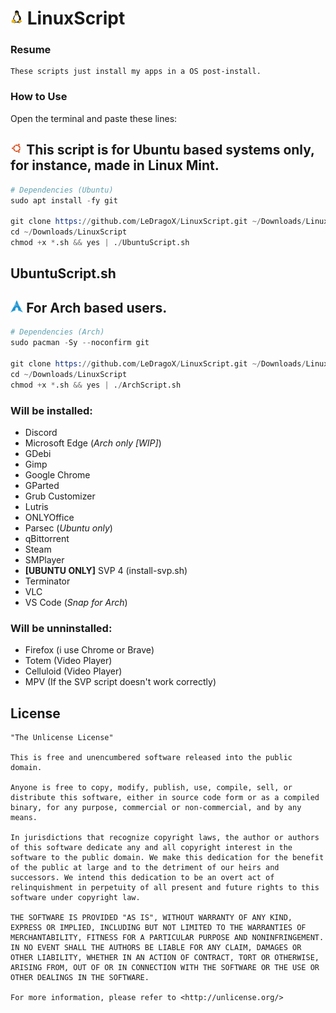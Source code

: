 <h1>
  <img width=4% src=./images/LinuxTux.png>
  LinuxScript
</h1>

### Resume
    These scripts just install my apps in a OS post-install.

### How to Use

  Open the terminal and paste these lines:

## <img width=4% src=./images/Ubuntu-icon.png> This script is for Ubuntu based systems only, for instance, made in Linux Mint.

```s
# Dependencies (Ubuntu)
sudo apt install -fy git

git clone https://github.com/LeDragoX/LinuxScript.git ~/Downloads/LinuxScript
cd ~/Downloads/LinuxScript
chmod +x *.sh && yes | ./UbuntuScript.sh
```
## UbuntuScript.sh

## <img width=4% src=./images/ArchLinux-icon.png> For Arch based users.
```s
# Dependencies (Arch)
sudo pacman -Sy --noconfirm git

git clone https://github.com/LeDragoX/LinuxScript.git ~/Downloads/LinuxScript
cd ~/Downloads/LinuxScript
chmod +x *.sh && yes | ./ArchScript.sh
```

### Will be installed:
- Discord
- Microsoft Edge (*Arch only [WIP]*)
- GDebi
- Gimp
- Google Chrome
- GParted
- Grub Customizer
- Lutris
- ONLYOffice
- Parsec (*Ubuntu only*)
- qBittorrent
- Steam
- SMPlayer
- **[UBUNTU ONLY]** SVP 4 (install-svp.sh)
- Terminator
- VLC
- VS Code (*Snap for Arch*)

### Will be unninstalled:
- Firefox (i use Chrome or Brave)
- Totem (Video Player)
- Celluloid (Video Player)
- MPV (If the SVP script doesn't work correctly)

## License

    "The Unlicense License"

    This is free and unencumbered software released into the public domain.

    Anyone is free to copy, modify, publish, use, compile, sell, or
    distribute this software, either in source code form or as a compiled
    binary, for any purpose, commercial or non-commercial, and by any
    means.

    In jurisdictions that recognize copyright laws, the author or authors
    of this software dedicate any and all copyright interest in the
    software to the public domain. We make this dedication for the benefit
    of the public at large and to the detriment of our heirs and
    successors. We intend this dedication to be an overt act of
    relinquishment in perpetuity of all present and future rights to this
    software under copyright law.

    THE SOFTWARE IS PROVIDED "AS IS", WITHOUT WARRANTY OF ANY KIND,
    EXPRESS OR IMPLIED, INCLUDING BUT NOT LIMITED TO THE WARRANTIES OF
    MERCHANTABILITY, FITNESS FOR A PARTICULAR PURPOSE AND NONINFRINGEMENT.
    IN NO EVENT SHALL THE AUTHORS BE LIABLE FOR ANY CLAIM, DAMAGES OR
    OTHER LIABILITY, WHETHER IN AN ACTION OF CONTRACT, TORT OR OTHERWISE,
    ARISING FROM, OUT OF OR IN CONNECTION WITH THE SOFTWARE OR THE USE OR
    OTHER DEALINGS IN THE SOFTWARE.

    For more information, please refer to <http://unlicense.org/>
